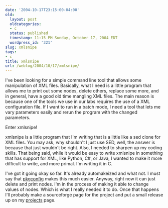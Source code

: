```yaml
---
date: '2004-10-17T23:15:00-04:00'
old:
  layout: post
  oldcategories:
  - c
  status: published
  timestamp: 11:15 PM Sunday, October 17, 2004 EDT
  wordpress_id: '321'
slug: xmlsnipe
tags:
- c
title: xmlsnipe
url: /weblog/2004/10/17/xmlsnipe/
---
```


I've been looking for a simple command line tool that allows some manipulation
of XML files.  Basically, what I need is a little program that allows me to
print out some nodes, delete others, replace some more, and in general, have
a good old time mangling XML files.  The main reason is because one of the tools
we use in our labs requires the use of a XML configuration file.  If I want
to run in a batch mode, I need a tool that lets me vary parameters easily and
rerun the program with the changed parameters.






Enter xmlsnipe!






xmlsnipe is a little program that I'm writing that is a little like a sed clone
for XML files.  You may ask, why shouldn't I just use SED, well, the answer is
because that just wouldn't be right.  Also, I needed to sharpen up my coding
skills.  That being said, while it would be easy to write xmlsnipe in something
that has support for XML, like Python, C#, or Java, I wanted to make it more
difficult to write, and more primal.  I'm writing it in C.






I've got it going okay so far.  It's already automakeized and what not.  I must
say that [pkgconfig](http://www.freedesktop.org/software/pkgconfig/)
makes this much easier.  Anyway, right now it can just delete and print nodes.
I'm in the process of making it able to change values of nodes.  Which is what
I really needed it to do.  Once that happens I'll probably make a sourceforge
page for the project and put a small release up on my
[projects](/projects/) page.
